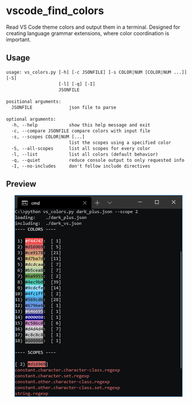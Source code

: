 # vscode\_find\_colors
Read VS Code theme colors and output them in a terminal. Designed for creating language grammar extensions, where color coordination is important.

## Usage

```
usage: vs_colors.py [-h] [-c JSONFILE] [-s COLOR|NUM [COLOR|NUM ...]] [-S]
                    [-l] [-q] [-I]
                    JSONFILE

positional arguments:
  JSONFILE              json file to parse

optional arguments:
  -h, --help            show this help message and exit
  -c, --compare JSONFILE compare colors with input file
  -s, --scopes COLOR|NUM [...]
                        list the scopes using a specified color
  -S, --all-scopes      list all scopes for every color
  -l, --list            list all colors (default behavior)
  -q, --quiet           reduce console output to only requested info
  -I, --no-includes     don't follow include directives
```

## Preview

<p align="center"><img src="./preview.png"></p>
